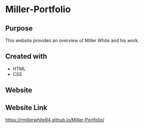 # Miller-Portfolio

## Purpose
  This website provides an overview of Miller White and his work.
  
## Created with
  * HTML
  * CSS
  
## Website
  
  
## Website Link
  https://rmillerwhite94.github.io/Miller-Portfolio/
  
